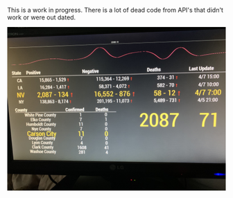This is a work in progress.  There is a lot of dead code from API's that didn't work or were out dated. 

![Screenshot](screenshot.jpg)
